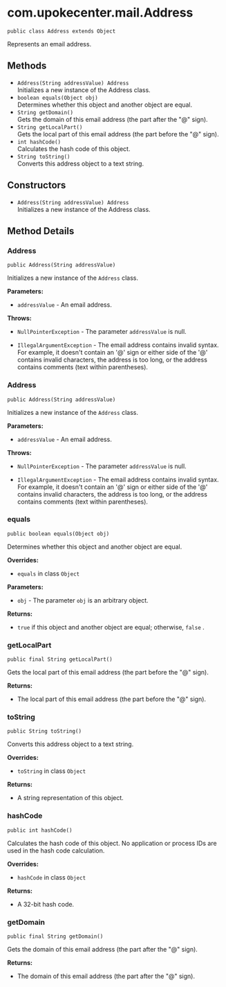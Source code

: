 # com.upokecenter.mail.Address

    public class Address extends Object

Represents an email address.

## Methods

* `Address​(String addressValue) Address`<br>
 Initializes a new instance of the Address
 class.
* `boolean equals​(Object obj)`<br>
 Determines whether this object and another object are equal.
* `String getDomain()`<br>
 Gets the domain of this email address (the part after the "@" sign).
* `String getLocalPart()`<br>
 Gets the local part of this email address (the part before the "@" sign).
* `int hashCode()`<br>
 Calculates the hash code of this object.
* `String toString()`<br>
 Converts this address object to a text string.

## Constructors

* `Address​(String addressValue) Address`<br>
 Initializes a new instance of the Address
 class.

## Method Details

### Address
    public Address​(String addressValue)
Initializes a new instance of the <code>Address</code>
 class.

**Parameters:**

* <code>addressValue</code> - An email address.

**Throws:**

* <code>NullPointerException</code> - The parameter <code>addressValue</code> is
 null.

* <code>IllegalArgumentException</code> - The email address contains invalid syntax.
 For example, it doesn't contain an '@' sign or either side of the '@'
 contains invalid characters, the address is too long, or the address
 contains comments (text within parentheses).

### Address
    public Address​(String addressValue)
Initializes a new instance of the <code>Address</code>
 class.

**Parameters:**

* <code>addressValue</code> - An email address.

**Throws:**

* <code>NullPointerException</code> - The parameter <code>addressValue</code> is
 null.

* <code>IllegalArgumentException</code> - The email address contains invalid syntax.
 For example, it doesn't contain an '@' sign or either side of the '@'
 contains invalid characters, the address is too long, or the address
 contains comments (text within parentheses).

### equals
    public boolean equals​(Object obj)
Determines whether this object and another object are equal.

**Overrides:**

* <code>equals</code>&nbsp;in class&nbsp;<code>Object</code>

**Parameters:**

* <code>obj</code> - The parameter <code>obj</code> is an arbitrary object.

**Returns:**

* <code>true</code> if this object and another object are equal; otherwise,
 <code>false</code> .

### getLocalPart
    public final String getLocalPart()
Gets the local part of this email address (the part before the "@" sign).

**Returns:**

* The local part of this email address (the part before the "@" sign).

### toString
    public String toString()
Converts this address object to a text string.

**Overrides:**

* <code>toString</code>&nbsp;in class&nbsp;<code>Object</code>

**Returns:**

* A string representation of this object.

### hashCode
    public int hashCode()
Calculates the hash code of this object. No application or process IDs are
 used in the hash code calculation.

**Overrides:**

* <code>hashCode</code>&nbsp;in class&nbsp;<code>Object</code>

**Returns:**

* A 32-bit hash code.

### getDomain
    public final String getDomain()
Gets the domain of this email address (the part after the "@" sign).

**Returns:**

* The domain of this email address (the part after the "@" sign).
